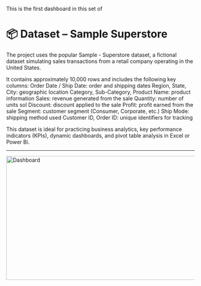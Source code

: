 This is the first dashboard in this set of 
# 📦 Dataset – Sample Superstore
The project uses the popular Sample - Superstore dataset, a fictional dataset simulating sales transactions from a retail company operating in the United States.

It contains approximately 10,000 rows and includes the following key columns:
Order Date / Ship Date: order and shipping dates
Region, State, City: geographic location
Category, Sub-Category, Product Name: product information
Sales: revenue generated from the sale
Quantity: number of units sol
Discount: discount applied to the sale
Profit: profit earned from the sale
Segment: customer segment (Consumer, Corporate, etc.)
Ship Mode: shipping method used
Customer ID, Order ID: unique identifiers for tracking

This dataset is ideal for practicing business analytics, key performance indicators (KPIs), dynamic dashboards, and pivot table analysis in Excel or Power Bi.

---

<img width="580" height="330" alt="Dashboard" src="https://github.com/user-attachments/assets/7f3e4dfc-f936-484a-b968-9cd1deb163f5" />


